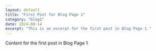 ```yaml
---
layout: default
title: "First Post for Blog Page 1"
category: "blog1"
date: 2024-08-14
excerpt: "This is an excerpt for the first post in Blog Page 1."
---
```

Content for the first post in Blog Page 1
